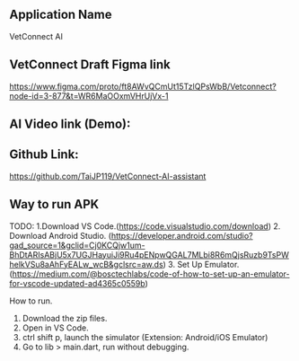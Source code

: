 ## Application Name
VetConnect AI

## VetConnect Draft Figma link 
https://www.figma.com/proto/ft8AWvQCmUt15TzlQPsWbB/Vetconnect?node-id=3-877&t=WR6MaOOxmVHrUjVx-1

## AI Video link (Demo):


## Github Link:
https://github.com/TaiJP119/VetConnect-AI-assistant

## Way to run APK
TODO:
1.Download VS Code.(https://code.visualstudio.com/download)
2. Download Android Studio. (https://developer.android.com/studio?gad_source=1&gclid=Cj0KCQjw1um-BhDtARIsABjU5x7UGJHayuiJi9Ru4pENpwQGAL7MLbi8R6mQjsRuzb9TsPWhelkVSu8aAhFyEALw_wcB&gclsrc=aw.ds)
3. Set Up Emulator. (https://medium.com/@bosctechlabs/code-of-how-to-set-up-an-emulator-for-vscode-updated-ad4365c0559b)

How to run.
1. Download the zip files.
2. Open in VS Code.
3. ctrl shift p, launch the simulator (Extension: Android/iOS Emulator)
4. Go to lib > main.dart, run without debugging.



